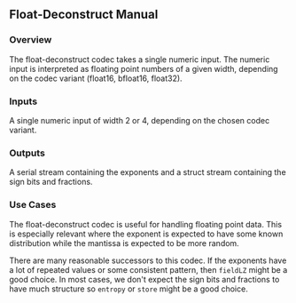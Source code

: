 ## Float-Deconstruct Manual
### Overview
The float-deconstruct codec takes a single numeric input. The numeric input is interpreted as floating point numbers of a given width, depending on the codec variant (float16, bfloat16, float32).


### Inputs
A single numeric input of width 2 or 4, depending on the chosen codec variant.

### Outputs
A serial stream containing the exponents and a struct stream containing the sign bits and fractions.

### Use Cases
The float-deconstruct codec is useful for handling floating point data. This is especially relevant where the exponent is expected to have some known distribution while the mantissa is expected to be more random.

There are many reasonable successors to this codec. If the exponents have a lot of repeated values or some consistent pattern, then `fieldLZ` might be a good choice. In most cases, we don't expect the sign bits and fractions to have much structure so `entropy` or `store` might be a good choice.
